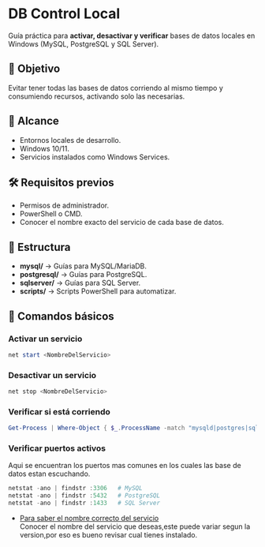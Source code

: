 # DB Control Local

Guía práctica para **activar, desactivar y verificar** bases de datos locales en Windows (MySQL, PostgreSQL y SQL Server).

## 🎯 Objetivo

Evitar tener todas las bases de datos corriendo al mismo tiempo y consumiendo recursos, activando solo las necesarias.

## 📌 Alcance

- Entornos locales de desarrollo.
- Windows 10/11.
- Servicios instalados como Windows Services.

## 🛠 Requisitos previos

- Permisos de administrador.
- PowerShell o CMD.
- Conocer el nombre exacto del servicio de cada base de datos.

## 📂 Estructura

- **mysql/** → Guías para MySQL/MariaDB.
- **postgresql/** → Guías para PostgreSQL.
- **sqlserver/** → Guías para SQL Server.
- **scripts/** → Scripts PowerShell para automatizar.

## 🚀 Comandos básicos

### Activar un servicio

```powershell
net start <NombreDelServicio>
```

### Desactivar un servicio

```powershell
net stop <NombreDelServicio>
```

### Verificar si está corriendo

```powershell
Get-Process | Where-Object { $_.ProcessName -match "mysqld|postgres|sqlservr" }
```

### Verificar puertos activos

Aqui se encuentran los puertos mas comunes en los cuales las base de datos estan escuchando.

```powershell
netstat -ano | findstr :3306   # MySQL
netstat -ano | findstr :5432   # PostgreSQL
netstat -ano | findstr :1433   # SQL Server
```

- [Para saber el nombre correcto del servicio](./NombreDelServicio.md)  
  Conocer el nombre del servicio que deseas,este puede variar segun la version,por eso es bueno revisar cual tienes instalado.
